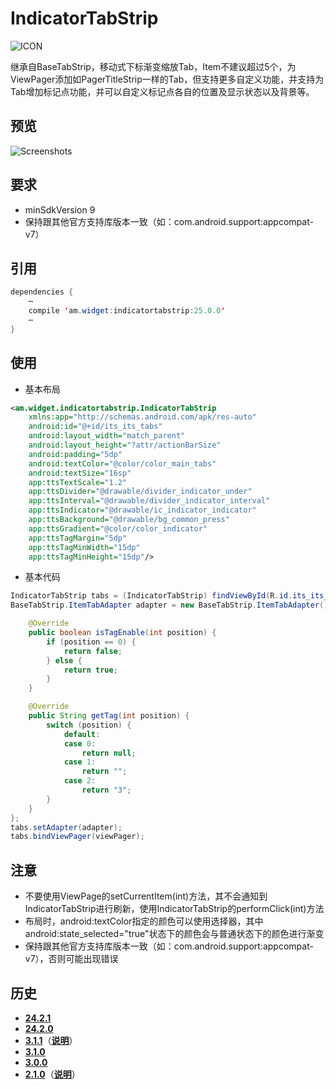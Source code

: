 # IndicatorTabStrip
![ICON](https://github.com/AlexMofer/ProjectX/blob/master/indicatortabstrip/icon.png)

继承自BaseTabStrip，移动式下标渐变缩放Tab，Item不建议超过5个，为ViewPager添加如PagerTitleStrip一样的Tab，但支持更多自定义功能，并支持为Tab增加标记点功能，并可以自定义标记点各自的位置及显示状态以及背景等。
## 预览
![Screenshots](https://github.com/AlexMofer/ProjectX/blob/master/indicatortabstrip/screenshots.gif)
## 要求
- minSdkVersion 9
- 保持跟其他官方支持库版本一致（如：com.android.support:appcompat-v7）

## 引用
```java
dependencies {
    ⋯
    compile 'am.widget:indicatortabstrip:25.0.0'
    ⋯
}
```
## 使用
- 基本布局
```xml
<am.widget.indicatortabstrip.IndicatorTabStrip
    xmlns:app="http://schemas.android.com/apk/res-auto"
    android:id="@+id/its_its_tabs"
    android:layout_width="match_parent"
    android:layout_height="?attr/actionBarSize"
    android:padding="5dp"
    android:textColor="@color/color_main_tabs"
    android:textSize="16sp"
    app:ttsTextScale="1.2"
    app:ttsDivider="@drawable/divider_indicator_under"
    app:ttsInterval="@drawable/divider_indicator_interval"
    app:ttsIndicator="@drawable/ic_indicator_indicator"
    app:ttsBackground="@drawable/bg_common_press"
    app:ttsGradient="@color/color_indicator"
    app:ttsTagMargin="5dp"
    app:ttsTagMinWidth="15dp"
    app:ttsTagMinHeight="15dp"/>
```
- 基本代码
```java
IndicatorTabStrip tabs = (IndicatorTabStrip) findViewById(R.id.its_its_tabs);
BaseTabStrip.ItemTabAdapter adapter = new BaseTabStrip.ItemTabAdapter() {

    @Override
    public boolean isTagEnable(int position) {
        if (position == 0) {
            return false;
        } else {
            return true;
        }
    }

    @Override
    public String getTag(int position) {
        switch (position) {
            default:
            case 0:
                return null;
            case 1:
                return "";
            case 2:
                return "3";
        }
    }
};
tabs.setAdapter(adapter);
tabs.bindViewPager(viewPager);
```
## 注意
- 不要使用ViewPage的setCurrentItem(int)方法，其不会通知到IndicatorTabStrip进行刷新，使用IndicatorTabStrip的performClick(int)方法
- 布局时，android:textColor指定的颜色可以使用选择器，其中android:state_selected="true"状态下的颜色会与普通状态下的颜色进行渐变
- 保持跟其他官方支持库版本一致（如：com.android.support:appcompat-v7），否则可能出现错误

## 历史
- [**24.2.1**](https://bintray.com/alexmofer/maven/IndicatorTabStrip/24.2.1)
- [**24.2.0**](https://bintray.com/alexmofer/maven/IndicatorTabStrip/24.2.0)
- [**3.1.1**](https://bintray.com/alexmofer/maven/IndicatorTabStrip/3.1.1)（[**说明**](https://github.com/AlexMofer/ProjectX/tree/master/indicatortabstrip/history/3.1.1)）
- [**3.1.0**](https://bintray.com/alexmofer/maven/IndicatorTabStrip/3.1.0)
- [**3.0.0**](https://bintray.com/alexmofer/maven/IndicatorTabStrip/3.0.0)
- [**2.1.0**](https://bintray.com/alexmofer/maven/IndicatorTabStrip/2.1.0)（[**说明**](https://github.com/AlexMofer/ProjectX/tree/master/indicatortabstrip/history/2.1.0)）